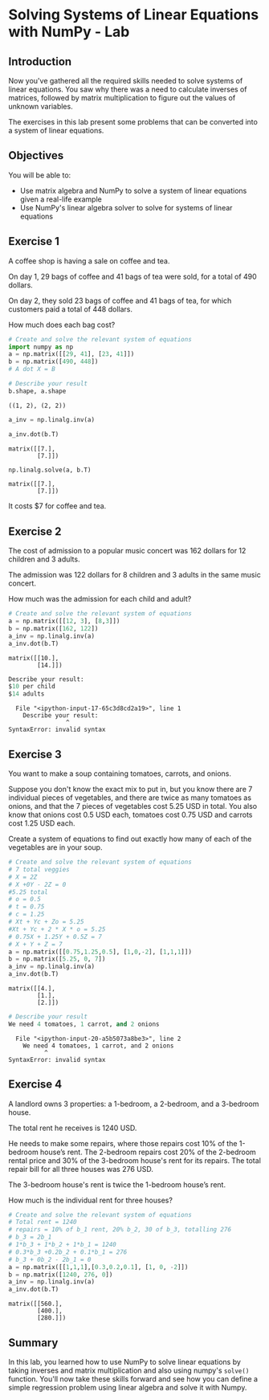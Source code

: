
# Solving Systems of Linear Equations with NumPy - Lab

## Introduction 

Now you've gathered all the required skills needed to solve systems of linear equations. You saw why there was a need to calculate inverses of matrices, followed by matrix multiplication to figure out the values of unknown variables. 

The exercises in this lab present some problems that can be converted into a system of linear equations. 

## Objectives
You will be able to:

- Use matrix algebra and NumPy to solve a system of linear equations given a real-life example 
- Use NumPy's linear algebra solver to solve for systems of linear equations

## Exercise 1

A coffee shop is having a sale on coffee and tea. 

On day 1, 29 bags of coffee and 41 bags of tea were sold, for a total of 490 dollars.

On day 2, they sold 23 bags of coffee and 41 bags of tea, for which customers paid a total of 448 dollars.  

How much does each bag cost?


```python
# Create and solve the relevant system of equations
import numpy as np
a = np.matrix([[29, 41], [23, 41]])
b = np.matrix([490, 448])
# A dot X = B
```


```python
# Describe your result
b.shape, a.shape
```




    ((1, 2), (2, 2))




```python
a_inv = np.linalg.inv(a)
```


```python
a_inv.dot(b.T)
```




    matrix([[7.],
            [7.]])




```python
np.linalg.solve(a, b.T)
```




    matrix([[7.],
            [7.]])



It costs $7 for coffee and tea.

## Exercise 2

The cost of admission to a popular music concert was 162 dollars for 12 children and 3 adults. 

The admission was 122 dollars for 8 children and 3 adults in the same music concert. 

How much was the admission for each child and adult?


```python
# Create and solve the relevant system of equations
a = np.matrix([[12, 3], [8,3]])
b = np.matrix([162, 122])
a_inv = np.linalg.inv(a)
a_inv.dot(b.T)
```




    matrix([[10.],
            [14.]])




```python
Describe your result:
$10 per child
$14 adults

```


      File "<ipython-input-17-65c3d8cd2a19>", line 1
        Describe your result:
                    ^
    SyntaxError: invalid syntax



## Exercise 3

You want to make a soup containing tomatoes, carrots, and onions.

Suppose you don't know the exact mix to put in, but you know there are 7 individual pieces of vegetables, and there are twice as many tomatoes as onions, and that the 7 pieces of vegetables cost 5.25 USD in total. 
You also know that onions cost 0.5 USD each, tomatoes cost 0.75 USD and carrots cost 1.25 USD each.

Create a system of equations to find out exactly how many of each of the vegetables are in your soup.


```python
# Create and solve the relevant system of equations
# 7 total veggies
# X = 2Z
# X +0Y - 2Z = 0
#5.25 total
# o = 0.5
# t = 0.75
# c = 1.25
# Xt + Yc + Zo = 5.25
#Xt + Yc + 2 * X * o = 5.25
# 0.75X + 1.25Y + 0.5Z = 7
# X + Y + Z = 7
a = np.matrix([[0.75,1.25,0.5], [1,0,-2], [1,1,1]])
b = np.matrix([5.25, 0, 7])
a_inv = np.linalg.inv(a)
a_inv.dot(b.T)
```




    matrix([[4.],
            [1.],
            [2.]])




```python
# Describe your result
We need 4 tomatoes, 1 carrot, and 2 onions
```


      File "<ipython-input-20-a5b5073a8be3>", line 2
        We need 4 tomatoes, 1 carrot, and 2 onions
              ^
    SyntaxError: invalid syntax



## Exercise 4

A landlord owns 3 properties: a 1-bedroom, a 2-bedroom, and a 3-bedroom house. 

The total rent he receives is 1240 USD. 

He needs to make some repairs, where those repairs cost 10% of the 1-bedroom house’s rent. The 2-bedroom repairs cost 20% of the 2-bedroom rental price and 30% of the 3-bedroom house's rent for its repairs.  The total repair bill for all three houses was 276 USD. 

The 3-bedroom house's rent is twice the 1-bedroom house’s rent. 

How much is the individual rent for three houses?


```python
# Create and solve the relevant system of equations
# Total rent = 1240
# repairs = 10% of b_1 rent, 20% b_2, 30 of b_3, totalling 276
# b_3 = 2b_1
# 1*b_3 + 1*b_2 + 1*b_1 = 1240
# 0.3*b_3 +0.2b_2 + 0.1*b_1 = 276
# b_3 + 0b_2 - 2b_1 = 0
a = np.matrix([[1,1,1],[0.3,0.2,0.1], [1, 0, -2]])
b = np.matrix([1240, 276, 0])
a_inv = np.linalg.inv(a)
a_inv.dot(b.T)
```




    matrix([[560.],
            [400.],
            [280.]])



## Summary
In this lab, you learned how to use NumPy to solve linear equations by taking inverses and matrix multiplication and also using numpy's `solve()` function. You'll now take these skills forward and see how you can define a simple regression problem using linear algebra and solve it with Numpy. 
